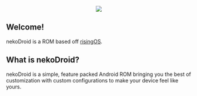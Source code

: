<p align="center">
  <img src="https://github.com/user-attachments/assets/3c61d2fe-7f44-4dc6-ad35-f13096878203">
</p>

## Welcome!
nekoDroid is a ROM based off [risingOS](https://github.com/RisingTechOSS). 

## What is nekoDroid?
nekoDroid is a simple, feature packed Android ROM bringing you the best of customization with custom configurations to make your device feel like yours.
